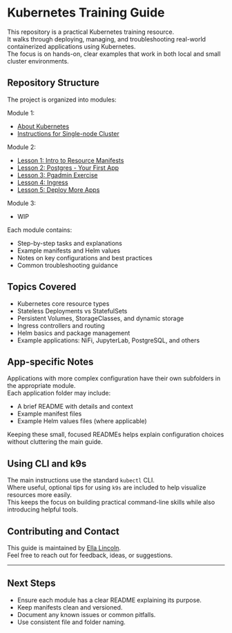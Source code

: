 # Kubernetes Training Guide

This repository is a practical Kubernetes training resource.  
It walks through deploying, managing, and troubleshooting real-world containerized applications using Kubernetes.  
The focus is on hands-on, clear examples that work in both local and small cluster environments.

## Repository Structure

The project is organized into modules:

Module 1:
- [About Kubernetes](./Module-1/about_kubernetes.md)
- [Instructions for Single-node Cluster](./Module-1/setup.md)

Module 2:
- [Lesson 1: Intro to Resource Manifests](./Module-2/L1/manifests.md)
- [Lesson 2: Postgres - Your First App](./Module-2/L2/walkthrough.md)
- [Lesson 3: Pgadmin Exercise](./Module-2/L3/exercise.md)
- [Lesson 4: Ingress](./Module-2/L4/ingress.md)
- [Lesson 5: Deploy More Apps](./Module-2/L5/exercise.md)

Module 3:
- WIP

Each module contains:
- Step-by-step tasks and explanations
- Example manifests and Helm values
- Notes on key configurations and best practices
- Common troubleshooting guidance

## Topics Covered

- Kubernetes core resource types
- Stateless Deployments vs StatefulSets
- Persistent Volumes, StorageClasses, and dynamic storage
- Ingress controllers and routing
- Helm basics and package management
- Example applications: NiFi, JupyterLab, PostgreSQL, and others

## App-specific Notes

Applications with more complex configuration have their own subfolders in the appropriate module.  
Each application folder may include:
- A brief README with details and context
- Example manifest files
- Example Helm values files (where applicable)

Keeping these small, focused READMEs helps explain configuration choices without cluttering the main guide.

## Using CLI and k9s

The main instructions use the standard `kubectl` CLI.  
Where useful, optional tips for using `k9s` are included to help visualize resources more easily.  
This keeps the focus on building practical command-line skills while also introducing helpful tools.

## Contributing and Contact

This guide is maintained by [Ella Lincoln](https://www.linkedin.com/in/ella-lincoln-488a86238/).  
Feel free to reach out for feedback, ideas, or suggestions.

---

## Next Steps

- Ensure each module has a clear README explaining its purpose.
- Keep manifests clean and versioned.
- Document any known issues or common pitfalls.
- Use consistent file and folder naming.

